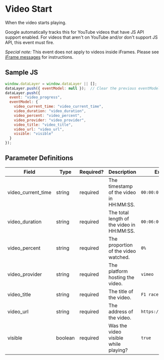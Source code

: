 # Video Start
When the video starts playing.

Google automatically tracks this for YouTube videos that have JS API support enabled. For videos that aren't on YouTube and/or don't support JS API, this event must fire.

*Special note:* This event does not apply to videos inside iFrames. Please see [iFrame messages](/events/standard/iframe_post_message.md) for instructions.
## Sample JS
``` javascript
window.dataLayer = window.dataLayer || [];
dataLayer.push({ eventModel: null });  // Clear the previous eventModel object.
dataLayer.push({
  event: "video_progress",
  eventModel: {
    video_current_time: "video_current_time",
    video_duration: "video_duration",
    video_percent: "video_percent",
    video_provider: "video_provider",
    video_title: "video_title",
    video_url: "video_url",
    visible: "visible"
  }
});
```
## Parameter Definitions

|Field|Type|Required?|Description|Example|
| --- | --- | --- | --- | --- |
|video_current_time|string|required|The timestamp of the video in HH:MM:SS.|`00:00:01`|
|video_duration|string|required|The total length of the video in HH:MM:SS.|`00:06:00`|
|video_percent|string|required|The proportion of the video watched.|`0%`|
|video_provider|string|required|The platform hosting the video.|`vimeo`|
|video_title|string|required|The title of the video.|`F1 races rock`|
|video_url|string|required|The address of the video.|`https://example.com`|
|visible|boolean|required|Was the video visible while playing?|`true`|
